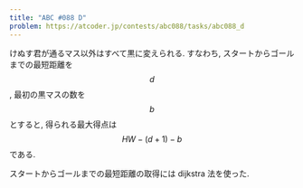```yaml
---
title: "ABC #088 D"
problem: https://atcoder.jp/contests/abc088/tasks/abc088_d
---
```

けぬす君が通るマス以外はすべて黒に変えられる. すなわち, スタートからゴールまでの最短距離を $$ d $$, 最初の黒マスの数を $$ b $$ とすると, 得られる最大得点は $$ HW - (d+1) - b $$ である.

スタートからゴールまでの最短距離の取得には dijkstra 法を使った.
